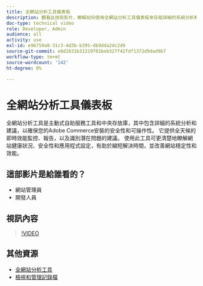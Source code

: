 ```yaml
---
title: 全網站分析工具儀表板
description: 觀看此技術影片，瞭解如何使用全網站分析工具儀表板來存取詳細的系統分析和建議，以確保您的Adobe Commerce安裝的安全性和可操作性。
doc-type: technical video
role: Developer, Admin
audience: all
activity: use
exl-id: e96759a8-31c3-4d3b-b395-db9dda2dc2d9
source-git-commit: e8d2631b31319701beb327f42fdf1372d9dad9b7
workflow-type: tm+mt
source-wordcount: '142'
ht-degree: 0%

---
```


# 全網站分析工具儀表板

全網站分析工具是主動式自助服務工具和中央存放庫，其中包含詳細的系統分析和建議，以確保您的Adobe Commerce安裝的安全性和可操作性。 它提供全天候的即時效能監控、報告，以及識別潛在問題的建議。 使用此工具可更清楚地瞭解網站健康狀況、安全性和應用程式設定，有助於縮短解決時間，並改善網站穩定性和效能。

## 這部影片是給誰看的？

- 網站管理員
- 開發人員

## 視訊內容

>[!VIDEO](https://video.tv.adobe.com/v/344001?quality=12&learn=on)

## 其他資源

- [全網站分析工具](https://experienceleague.adobe.com/docs/commerce-operations/tools/site-wide-analysis-tool/intro.html)
- [檢視和管理記錄檔](https://experienceleague.adobe.com/docs/commerce-cloud-service/user-guide/develop/test/log-locations.html)
